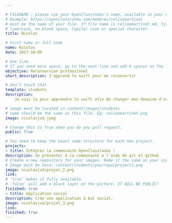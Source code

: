 ```yaml
---

# FILENAME : please use your OpenClassrooms's name, available in your url.
# Example: https://openclassrooms.com/membres/celinemartinet
# must be the name of your file. If file name is celinemartinet.md, title is celinemartinet.
# lowercase, no blank space, Capital case or special character.
title: Nicolas

# First name or full name
name: Nicolas
date: 2017-10-09

# One line.
# If you need more space, go to the next line and add 4 spaces on the left, as in 'description'.
objective: Reconversion professionel 
short_description: J'apprend le swift pour me reconvertir

# don't touch that
template: students
description:
    Je suis la pour apprendre le swift afin de changer mon domaine d'expertise informatique.

# image must be located in content/images/students
# name should be the same as this file. Eg: celinemartinet.png
image: nicolasjvd.jpeg

# Change this to True when you do you pull request.
public: True

# You need to keep the exact same structure for each new project.
projects:
- title: Intégrez la communauté OpenClassrooms !
description: Se présenter à la communauté a l'aide de git et github
# Create a new repository for your images. Name it the same as your nickname and profile picture.
# Image must be here: content/students/yourrepo/project1.png
image: nicolasjvd/projet_2.png
link: 
# 'true' makes it fully available.
# 'false' will add a black layer on the picture. IT WILL BE PUBLIC!
finished: true
- title: Application social
description: Crée une application à but social.
image: nicolasjvd/projet_3.png
link: 
finished: true
---
```

